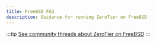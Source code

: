 ```yaml
---
title: FreeBSD FAQ
description: Guidance for running ZeroTier on FreeBSD
---
```


:::tip
[See community threads about ZeroTier on FreeBSD](https://discuss.zerotier.com/search?q=freebsd)
:::
